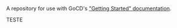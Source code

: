 A repository for use with GoCD's ["Getting Started" documentation](https://www.go.cd/getting-started/part-1/).


TESTE